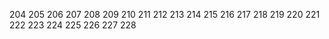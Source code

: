 204
205
206
207
208
209
210
211
212
213
214
215
216
217
218
219
220
221
222
223
224
225 
226
227
228
